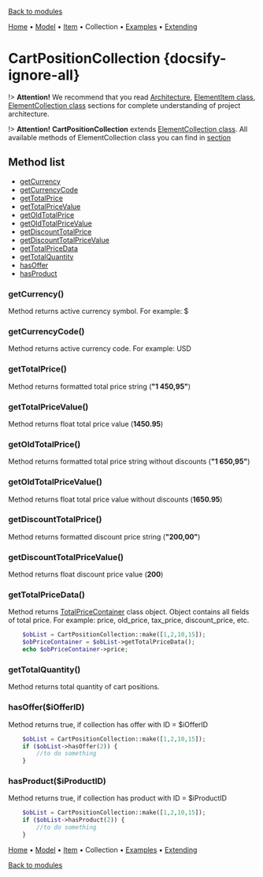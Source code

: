 [Back to modules](modules/home.md)

[Home](modules/cart-position/home.md)
• [Model](modules/cart-position/model/model.md)
• [Item](modules/cart-position/item/item.md)
• Collection
• [Examples](modules/cart-position/examples/examples.md)
• [Extending](modules/cart-position/extending/extending.md)

# CartPositionCollection {docsify-ignore-all}

!> **Attention!**  We recommend that you read [Architecture](home.md#architecture), [ElementItem class](item-class/item-class.md),
[ElementCollection class](collection-class/collection-class.md) sections for complete understanding of  project architecture.

!> **Attention!** **CartPositionCollection** extends [ElementCollection class](collection-class/collection-class.md).
All available methods of ElementCollection class you can find in [section](collection-class/collection-class.md#method-list) 

## Method list

* [getCurrency](#getcurrency)
* [getCurrencyCode](#getcurrencycode)
* [getTotalPrice](#gettotalprice)
* [getTotalPriceValue](#gettotalpricevalue)
* [getOldTotalPrice](#getoldtotalprice)
* [getOldTotalPriceValue](#getoldtotalpricevalue)
* [getDiscountTotalPrice](#getdiscounttotalprice)
* [getDiscountTotalPriceValue](#getdiscounttotalpricevalue)
* [getTotalPriceData](#gettotalpricedata)
* [getTotalQuantity](#gettotalquantity)
* [hasOffer](#hasofferiofferid)
* [hasProduct](#hasproductiproductid)

### getCurrency()

Method returns active currency symbol. For example: $

### getCurrencyCode()

Method returns active currency code. For example: USD

### getTotalPrice()

Method returns formatted total price string (**"1 450,95"**)

### getTotalPriceValue()

Method returns float total price value (**1450.95**)

### getOldTotalPrice()

Method returns formatted total price string without discounts (**"1 650,95"**)

### getOldTotalPriceValue()

Method returns float total price value without discounts (**1650.95**)

### getDiscountTotalPrice()

Method returns formatted discount price string (**"200,00"**)

### getDiscountTotalPriceValue()

Method returns float discount price value (**200**)

### getTotalPriceData()

Method returns [TotalPriceContainer](modules/price-container/home.md#totalpricecontainer) class object.
Object contains all fields of total price. For example: price, old_price, tax_price, discount_price, etc.

```php
    $obList = CartPositionCollection::make([1,2,10,15]);
    $obPriceContainer = $obList->getTotalPriceData();
    echo $obPriceContainer->price;
```

### getTotalQuantity()

Method returns total quantity of cart positions.

### hasOffer($iOfferID)

Method returns true, if collection has offer with ID = $iOfferID
```php
    $obList = CartPositionCollection::make([1,2,10,15]);
    if ($obList->hasOffer(2)) {
        //to do something
    }
```

### hasProduct($iProductID)

Method returns true, if collection has product with ID = $iProductID
```php
    $obList = CartPositionCollection::make([1,2,10,15]);
    if ($obList->hasProduct(2)) {
        //to do something
    }
```

[Home](modules/cart-position/home.md)
• [Model](modules/cart-position/model/model.md)
• [Item](modules/cart-position/item/item.md)
• Collection
• [Examples](modules/cart-position/examples/examples.md)
• [Extending](modules/cart-position/extending/extending.md)

[Back to modules](modules/home.md)
